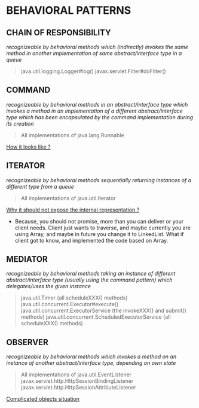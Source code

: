 # BEHAVIORAL PATTERNS

## CHAIN OF RESPONSIBILITY

_recognizeable by behavioral methods which (indirectly) invokes the same method in another implementation of same abstract/interface type in a queue_

> java.util.logging.Logger#log()
> javax.servlet.Filter#doFilter()


## COMMAND

_recognizeable by behavioral methods in an abstract/interface type which invokes a method in an implementation of a different
abstract/interface type which has been encapsulated by the command implementation during its creation_

> All implementations of java.lang.Runnable

[How it looks like ?](https://stackoverflow.com/questions/35610215/java-command-pattern-example-with-runnable-class-is-receiver-missing)


## ITERATOR

_recognizeable by behavioral methods sequentially returning instances of a different type from a queue_

> All implementations of java.util.Iterator

[Why it should not expose the internal representation ?](https://softwareengineering.stackexchange.com/questions/299347/iterator-pattern-why-is-it-important-to-not-expose-the-internal-representation)
* Because, you should not promise, more than you can deliver or your client needs. Client just wants to traverse, and
maybe currently you are using Array, and maybe in future you change it to LinkedList. What if client got to know, and implemented the code based on Array.


## MEDIATOR

_recognizeable by behavioral methods taking an instance of different abstract/interface type (usually using the command pattern) which delegates/uses the given instance_

> java.util.Timer (all scheduleXXX() methods)
> java.util.concurrent.Executor#execute()
> java.util.concurrent.ExecutorService (the invokeXXX() and submit() methods)
> java.util.concurrent.ScheduledExecutorService (all scheduleXXX() methods)


## OBSERVER

_recognizeable by behavioral methods which invokes a method on an instance of another abstract/interface type, depending on own state_

> All implementations of java.util.EventListener
> javax.servlet.http.HttpSessionBindingListener
> javax.servlet.http.HttpSessionAttributeListener

[Complicated objects situation](https://softwareengineering.stackexchange.com/questions/317164/observer-design-pattern-with-complicated-objects)